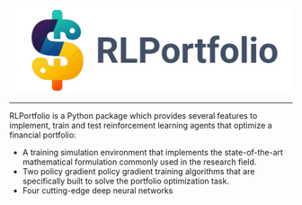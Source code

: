 ![PyTorch Logo](figs/rlportfolio_logo.png)

------------------------------------------

RLPortfolio is a Python package which provides several features to implement, train and test reinforcement learning agents that optimize a financial portfolio:
- A training simulation environment that implements the state-of-the-art mathematical formulation commonly used in the research field.
- Two policy gradient policy gradient training algorithms that are specifically built to solve the portfolio optimization task.
- Four cutting-edge deep neural networks 